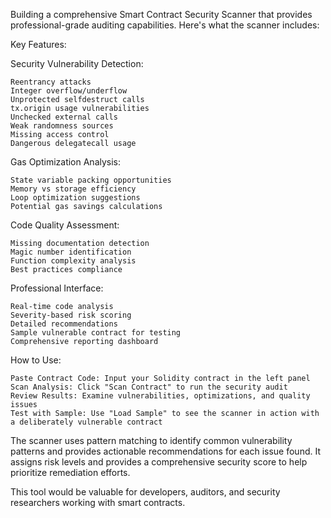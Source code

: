 Building a comprehensive Smart Contract Security Scanner that provides professional-grade auditing capabilities. Here's what the scanner includes:

Key Features:

Security Vulnerability Detection:

    Reentrancy attacks
    Integer overflow/underflow
    Unprotected selfdestruct calls
    tx.origin usage vulnerabilities
    Unchecked external calls
    Weak randomness sources
    Missing access control
    Dangerous delegatecall usage

Gas Optimization Analysis:

    State variable packing opportunities
    Memory vs storage efficiency
    Loop optimization suggestions
    Potential gas savings calculations

Code Quality Assessment:

    Missing documentation detection
    Magic number identification
    Function complexity analysis
    Best practices compliance

Professional Interface:

    Real-time code analysis
    Severity-based risk scoring
    Detailed recommendations
    Sample vulnerable contract for testing
    Comprehensive reporting dashboard

How to Use:

    Paste Contract Code: Input your Solidity contract in the left panel
    Scan Analysis: Click "Scan Contract" to run the security audit
    Review Results: Examine vulnerabilities, optimizations, and quality issues
    Test with Sample: Use "Load Sample" to see the scanner in action with a deliberately vulnerable contract

The scanner uses pattern matching to identify common vulnerability patterns and provides actionable recommendations for each issue found. It assigns risk levels and provides a comprehensive security score to help prioritize remediation efforts.

This tool would be valuable for developers, auditors, and security researchers working with smart contracts.